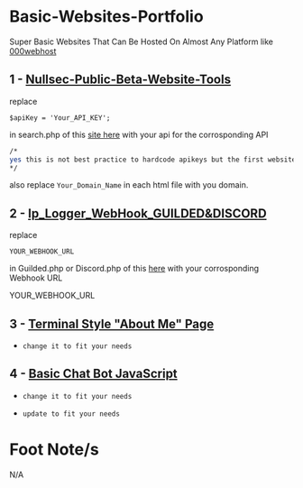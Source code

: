 # Basic-Websites-Portfolio
Super Basic Websites That Can Be Hosted On Almost Any Platform like [000webhost](https://www.000webhost.com)

## 1 - [Nullsec-Public-Beta-Website-Tools](https://github.com/SirCryptic/Basic-Websites-Portfolio/tree/main/Nullsec-Public-Beta-Website-Tools)

replace

```
$apiKey = 'Your_API_KEY';
```
in search.php of this [site here](https://github.com/SirCryptic/Basic-Websites-Portfolio/tree/main/Nullsec-Public-Beta-Website-Tools)  with your api for the corrosponding API

```bash
/*
yes this is not best practice to hardcode apikeys but the first website with tools is just for basics
*/
```
also replace `Your_Domain_Name` in each html file with you domain.


## 2 - [Ip_Logger_WebHook_GUILDED&DISCORD](https://github.com/SirCryptic/Basic-Websites-Portfolio/tree/main/Ip_Logger_WebHook_GUILDED%26DISCORD)

replace

```
YOUR_WEBHOOK_URL
```
in Guilded.php or Discord.php of this [ here](https://github.com/SirCryptic/Basic-Websites-Portfolio/tree/main/Ip_Logger_WebHook_GUILDED%26DISCORD)  with your corrosponding Webhook URL

YOUR_WEBHOOK_URL


## 3 - [Terminal Style "About Me" Page](https://sircryptic.github.io/Basic-Websites-Portfolio/Terminal%20Style%20About%20Page/index) 

- `change it to fit your needs`

## 4 - [Basic Chat Bot JavaScript](https://sircryptic.github.io/Basic-Websites-Portfolio/Simple-Chat-Bot-JS/)

- `change it to fit your needs`

- `update to fit your needs`

# Foot Note/s
N/A
